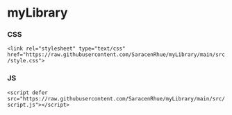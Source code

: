 # myLibrary

### CSS
  `<link rel="stylesheet" type="text/css" href="https://raw.githubusercontent.com/SaracenRhue/myLibrary/main/src/style.css">`
### JS
  `<script defer src="https://raw.githubusercontent.com/SaracenRhue/myLibrary/main/src/script.js"></script>`